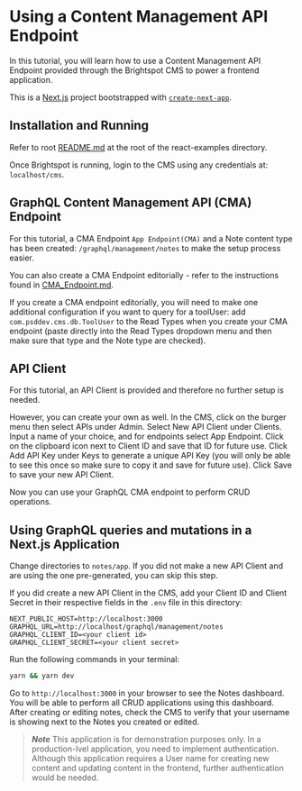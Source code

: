 # Using a Content Management API Endpoint

In this tutorial, you will learn how to use a Content Management API Endpoint provided through the Brightspot CMS to power a frontend application.

This is a [Next.js](https://nextjs.org/) project bootstrapped with [`create-next-app`](https://github.com/vercel/next.js/tree/canary/packages/create-next-app).

## Installation and Running

Refer to root [README.md](react-examples/README.md) at the root of the react-examples directory.

Once Brightspot is running, login to the CMS using any credentials at: `localhost/cms`.

## GraphQL Content Management API (CMA) Endpoint

For this tutorial, a CMA Endpoint `App Endpoint(CMA)` and a Note content type has been created: `/graphql/management/notes` to make the setup process easier.

You can also create a CMA Endpoint editorially - refer to the instructions found in [CMA_Endpoint.md](CMA_Endpoint.md).

If you create a CMA endpoint editorially, you will need to make one additional configuration if you want to query for a toolUser: add `com.psddev.cms.db.ToolUser` to the Read Types when you create your CMA endpoint (paste directly into the Read Types dropdown menu and then make sure that type and the Note type are checked).

## API Client

For this tutorial, an API Client is provided and therefore no further setup is needed.

However, you can create your own as well. In the CMS, click on the burger menu then select APIs under Admin. Select New API Client under Clients. Input a name of your choice, and for endpoints select App Endpoint. Click on the clipboard icon next to Client ID and save that ID for future use. Click Add API Key under Keys to generate a unique API Key (you will only be able to see this once so make sure to copy it and save for future use). Click Save to save your new API Client.

Now you can use your GraphQL CMA endpoint to perform CRUD operations.

## Using GraphQL queries and mutations in a Next.js Application

Change directories to `notes/app`. If you did not make a new API Client and are using the one pre-generated, you can skip this step.

If you did create a new API Client in the CMS, add your Client ID and Client Secret in their respective fields in the `.env` file in this directory:

```
NEXT_PUBLIC_HOST=http://localhost:3000
GRAPHQL_URL=http://localhost/graphql/management/notes
GRAPHQL_CLIENT_ID=<your client id>
GRAPHQL_CLIENT_SECRET=<your client secret>
```

Run the following commands in your terminal:

```bash
yarn && yarn dev
```

Go to `http://localhost:3000` in your browser to see the Notes dashboard. You will be able to perform all CRUD applications using this dashboard. After creating or editing notes, check the CMS to verify that your username is showing next to the Notes you created or edited.

> **_Note_** This application is for demonstration purposes only. In a production-lvel application, you need to implement authentication. Although this application requires a User name for creating new content and updating content in the frontend, further authentication would be needed.
